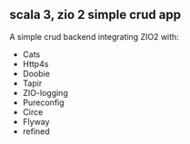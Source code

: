 ## scala 3, zio 2 simple crud app

A simple crud backend integrating ZIO2 with:

* Cats
* Http4s
* Doobie
* Tapir 
* ZIO-logging
* Pureconfig
* Circe
* Flyway
* refined

